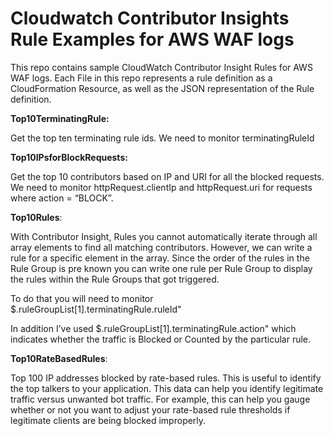 # Cloudwatch Contributor Insights Rule Examples for AWS WAF  logs


This repo contains sample CloudWatch Contributor Insight Rules for AWS WAF  logs. Each File in this repo represents a rule definition as a CloudFormation Resource, as well as the JSON representation of the Rule definition.

**Top10TerminatingRule:** 

Get the top ten terminating rule ids. We need to monitor terminatingRuleId

**Top10IPsforBlockRequests:**  

Get the top 10 contributors based on IP and URI for all the blocked requests. We need to monitor httpRequest.clientIp and httpRequest.uri for requests where action = “BLOCK”.

**Top10Rules**:

With Contributor Insight, Rules you cannot automatically iterate through all array elements to find all matching contributors.
However, we can write a rule for a specific element in the array. Since the order of the rules in the Rule Group is pre known you can write one rule per Rule Group to display the rules within the Rule Groups that got triggered.

To do that you will need to monitor
$.ruleGroupList[1].terminatingRule.ruleId"

In addition I’ve used $.ruleGroupList[1].terminatingRule.action" which indicates whether the traffic is Blocked or Counted by the particular rule.

**Top10RateBasedRules**:

Top 100 IP addresses blocked by rate-based rules. This is useful to identify the top talkers to your application.
This data can help you identify legitimate traffic versus unwanted bot traffic. For example, this can help you gauge whether or not you want to adjust your rate-based rule thresholds if legitimate clients are being blocked improperly.

